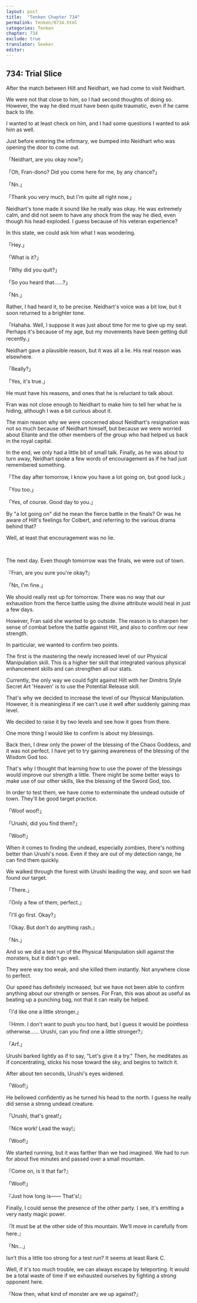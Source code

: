```yaml
---
layout: post
title:  "Tenken Chapter 734"
permalink: Tenken/0734.html
categories: Tenken
chapter: 734
exclude: true
translator: Seeker
editor: 
---
```

<h2 id="ch734">734: Trial Slice</h2>

<p>After the match between Hilt and Neidhart, we had come to visit Neidhart.</p>

<p>We were not that close to him, so I had second thoughts of doing so. However, the way he died must have been quite traumatic, even if he came back to life.</p>

<p>I wanted to at least check on him, and I had some questions I wanted to ask him as well.</p>

<p>Just before entering the infirmary, we bumped into Neidhart who was opening the door to come out.</p>

<p>「Neidhart, are you okay now?」</p>
<p>「Oh, Fran-dono? Did you come here for me, by any chance?」</p>
<p>「Nn.」</p>
<p>「Thank you very much, but I'm quite all right now.」</p>

<p>Neidhart's tone made it sound like he really was okay. He was extremely calm, and did not seem to have any shock from the way he died, even though his head exploded. I guess because of his veteran experience?</p>

<p>In this state, we could ask him what I was wondering.</p>

<p>「Hey.」</p>
<p>「What is it?」</p>
<p>「Why did you quit?」</p>
<p>「So you heard that……?」</p>
<p>「Nn.」</p>

<p>Rather, I had heard it, to be precise. Neidhart's voice was a bit low, but it soon returned to a brighter tone.</p>

<p>「Hahaha. Well, I suppose it was just about time for me to give up my seat. Perhaps it's because of my age, but my movements have been getting dull recently.」</p>

<p>Neidhart gave a plausible reason, but it was all a lie. His real reason was elsewhere.</p>

<p>「Really?」</p>
<p>「Yes, it's true.」</p>

<p>He must have his reasons, and ones that he is reluctant to talk about.</p>

<p>Fran was not close enough to Neidhart to make him to tell her what he is hiding, although I was a bit curious about it.</p>

<p>The main reason why we were concerned about Neidhart's resignation was not so much because of Neidhart himself, but because we were worried about Eliante and the other members of the group who had helped us back in the royal capital.</p>

<p>In the end, we only had a little bit of small talk. Finally, as he was about to turn away, Neidhart spoke a few words of encouragement as if he had just remembered something.</p>

<p>「The day after tomorrow, I know you have a lot going on, but good luck.」</p>
<p>「You too.」</p>
<p>「Yes, of course. Good day to you.」</p>

<p>By "a lot going on" did he mean the fierce battle in the finals? Or was he aware of Hilt's feelings for Colbert, and referring to the various drama behind that?</p>

<p>Well, at least that encouragement was no lie.</p>

<br>
<p>The next day. Even though tomorrow was the finals, we were out of town.</p>

<p>『Fran, are you sure you're okay?』</p>
<p>「Nn, I'm fine.」</p>

<p>We should really rest up for tomorrow. There was no way that our exhaustion from the fierce battle using the divine attribute would heal in just a few days.</p>

<p>However, Fran said she wanted to go outside. The reason is to sharpen her sense of combat before the battle against Hilt, and also to confirm our new strength.</p>

<p>In particular, we wanted to confirm two points.</p>

<p>The first is the mastering the newly increased level of our Physical Manipulation skill. This is a higher tier skill that integrated various physical enhancement skills and can strengthen all our stats.</p>

<p>Currently, the only way we could fight against Hilt with her Dimitris Style Secret Art 'Heaven' is to use the Potential Release skill.</p>

<p>That's why we decided to increase the level of our Physical Manipulation. However, it is meaningless if we can't use it well after suddenly gaining max level.</p>

<p>We decided to raise it by two levels and see how it goes from there.</p>

<p>One more thing I would like to confirm is about my blessings.</p>

<p>Back then, I drew only the power of the blessing of the Chaos Goddess, and it was not perfect. I have yet to try gaining awareness of the blessing of the Wisdom God too.</p>

<p>That's why I thought that learning how to use the power of the blessings would improve our strength a little. There might be some better ways to make use of our other skills, like the blessing of the Sword God, too.</p>

<p>In order to test them, we have come to exterminate the undead outside of town. They'll be good target practice.</p>

<p>「Woof woof!」</p>
<p>「Urushi, did you find them?」</p>
<p>「Woof!」</p>

<p>When it comes to finding the undead, especially zombies, there's nothing better than Urushi's nose. Even if they are out of my detection range, he can find them quickly.</p>

<p>We walked through the forest with Urushi leading the way, and soon we had found our target.</p>

<p>「There.」</p>
<p>『Only a few of them, perfect.』</p>
<p>「I'll go first. Okay?」</p>
<p>『Okay. But don't do anything rash.』</p>
<p>「Nn.」</p>

<p>And so we did a test run of the Physical Manipulation skill against the monsters, but it didn't go well.</p>

<p>They were way too weak, and she killed them instantly. Not anywhere close to perfect.</p>

<p>Our speed has definitely increased, but we have not been able to confirm anything about our strength or senses. For Fran, this was about as useful as beating up a punching bag, not that it can really be helped.</p>

<p>「I'd like one a little stronger.」</p>
<p>『Hmm. I don't want to push you too hard, but I guess it would be pointless otherwise…… Urushi, can you find one a little stronger?』</p>
<p>「Arf.」</p>

<p>Urushi barked lightly as if to say, "Let's give it a try." Then, he meditates as if concentrating, sticks his nose toward the sky, and begins to twitch it.</p>

<p>After about ten seconds, Urushi's eyes widened.</p>

<p>「Woof!」</p>

<p>He bellowed confidently as he turned his head to the north. I guess he really did sense a strong undead creature.</p>

<p>「Urushi, that's great!」</p>
<p>『Nice work! Lead the way!』</p>
<p>「Woof!」</p>

<p>We started running, but it was farther than we had imagined. We had to run for about five minutes and passed over a small mountain.</p>

<p>『Come on, is it that far?』</p>
<p>「Woof!」</p>
<p>『Just how long is―― That's!』</p>

<p>Finally, I could sense the presence of the other party. I see, it's emitting a very nasty magic power.</p>

<p>『It must be at the other side of this mountain. We'll move in carefully from here.』</p>
<p>「Nn…」</p>

<p>Isn't this a little too strong for a test run? It seems at least Rank C.</p>

<p>Well, if it's too much trouble, we can always escape by teleporting. It would be a total waste of time if we exhausted ourselves by fighting a strong opponent here.</p>

<p>『Now then, what kind of monster are we up against?』</p>









